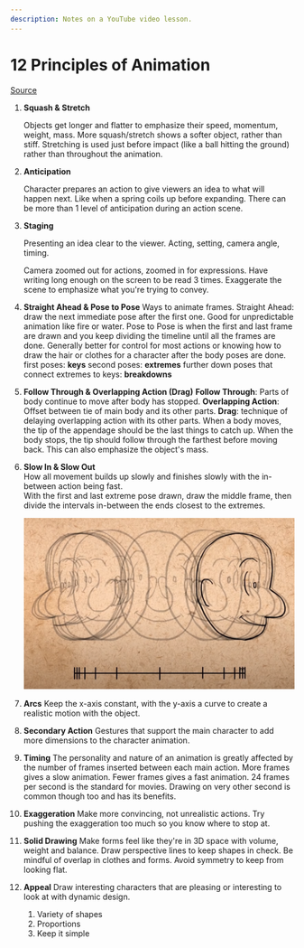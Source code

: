 ```yaml
---
description: Notes on a YouTube video lesson.
---
```


# 12 Principles of Animation

[Source](https://www.youtube.com/watch?v=uDqjIdI4bF4) 

1. **Squash & Stretch**

   Objects get longer and flatter to emphasize their speed, momentum, weight, mass. More squash/stretch shows a softer object, rather than stiff. Stretching is used just before impact \(like a ball hitting the ground\) rather than throughout the animation.  

2. **Anticipation**

   Character prepares an action to give viewers an idea to what will happen next. Like when a spring coils up before expanding. There can be more than 1 level of anticipation during an action scene.  

3. **Staging**

   Presenting an idea clear to the viewer. Acting, setting, camera angle, timing.

   Camera zoomed out for actions, zoomed in for expressions. Have writing long enough on the screen to be read 3 times. Exaggerate the scene to emphasize what you're trying to convey.  

4. **Straight Ahead & Pose to Pose** Ways to animate frames. Straight Ahead: draw the next immediate pose after the first one. Good for unpredictable animation like fire or water. Pose to Pose is when the first and last frame are drawn and you keep dividing the timeline until all the frames are done. Generally better for control for most actions or knowing how to draw the hair or clothes for a character after the body poses are done.  first poses: **keys** second poses: **extremes** further down poses that connect extremes to keys: **breakdowns** 
5. **Follow Through & Overlapping Action \(Drag\)** **Follow Through**: Parts of body continue to move after body has stopped. **Overlapping Action**: Offset between tie of main body and its other parts. **Drag**: technique of delaying overlapping action with its other parts. When a body moves, the tip of the appendage should be the last things to catch up. When the body stops, the tip should follow through the farthest before moving back. This can also emphasize the object's mass. 
6. **Slow In & Slow Out**  
   How all movement builds up slowly and finishes slowly with the in-between action being fast.  
   With the first and last extreme pose drawn, draw the middle frame, then divide the intervals in-between the ends closest to the extremes.  
  


   ![](../.gitbook/assets/image%20%2899%29.png)

  
  

7. **Arcs** Keep the x-axis constant, with the y-axis a curve to create a realistic motion with the object. 
8. **Secondary Action** Gestures that support the main character to add more dimensions to the character animation. 
9. **Timing** The personality and nature of an animation is greatly affected by the number of frames inserted between each main action.  More frames gives a slow animation.  Fewer frames gives a fast animation. 24 frames per second is the standard for movies. Drawing on very other second is common though too and has its benefits. 
10. **Exaggeration** Make more convincing, not unrealistic actions. Try pushing the exaggeration too much so you know where to stop at. 
11. **Solid Drawing** Make forms feel like they're in 3D space with volume, weight and balance. Draw perspective lines to keep shapes in check. Be mindful of overlap in clothes and forms. Avoid symmetry to keep from looking flat. 
12. **Appeal** Draw interesting characters that are pleasing or interesting to look at with dynamic design.
    1. Variety of shapes
    2. Proportions
    3. Keep it simple

